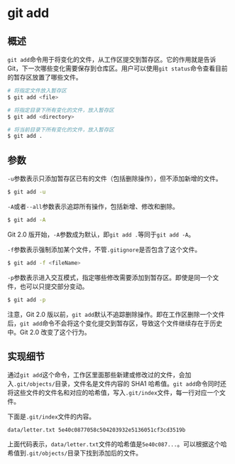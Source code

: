 # git add

## 概述

`git add`命令用于将变化的文件，从工作区提交到暂存区。它的作用就是告诉 Git，下一次哪些变化需要保存到仓库区。用户可以使用`git status`命令查看目前的暂存区放置了哪些文件。

```bash
# 将指定文件放入暂存区
$ git add <file>

# 将指定目录下所有变化的文件，放入暂存区
$ git add <directory>

# 将当前目录下所有变化的文件，放入暂存区
$ git add .
```

## 参数

`-u`参数表示只添加暂存区已有的文件（包括删除操作），但不添加新增的文件。

```bash
$ git add -u
```

`-A`或者`--all`参数表示追踪所有操作，包括新增、修改和删除。

```bash
$ git add -A
```

Git 2.0 版开始，`-A`参数成为默认，即`git add .`等同于`git add -A`。

`-f`参数表示强制添加某个文件，不管`.gitignore`是否包含了这个文件。

```bash
$ git add -f <fileName>
```

`-p`参数表示进入交互模式，指定哪些修改需要添加到暂存区。即使是同一个文件，也可以只提交部分变动。

```bash
$ git add -p
```

注意，Git 2.0 版以前，`git add`默认不追踪删除操作。即在工作区删除一个文件后，`git add`命令不会将这个变化提交到暂存区，导致这个文件继续存在于历史中。Git 2.0 改变了这个行为。

## 实现细节

通过`git add`这个命令，工作区里面那些新建或修改过的文件，会加入`.git/objects/`目录，文件名是文件内容的 SHA1 哈希值。`git add`命令同时还将这些文件的文件名和对应的哈希值，写入`.git/index`文件，每一行对应一个文件。

下面是`.git/index`文件的内容。

```
data/letter.txt 5e40c0877058c504203932e5136051cf3cd3519b
```

上面代码表示，`data/letter.txt`文件的哈希值是`5e40c087...`。可以根据这个哈希值到`.git/objects/`目录下找到添加后的文件。

